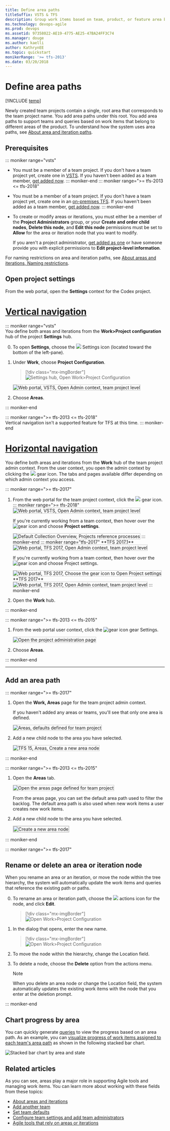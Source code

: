 ```yaml
---
title: Define area paths
titleSuffix: VSTS & TFS 
description: Group work items based on team, product, or feature area by defining area paths for Visual Studio Team Services or Team Foundation Server 
ms.technology: devops-agile
ms.prod: devops
ms.assetid: 97358022-AE19-4775-AE25-47BA24FF3C74
ms.manager: douge
ms.author: kaelliauthor: KathrynEE
ms.topic: quickstart
monikerRange: '>= tfs-2013'
ms.date: 03/20/2018
---
```



# Define area paths  

[!INCLUDE [temp](../_shared/version-vsts-tfs-all-versions.md)]

Newly created team projects contain a single, root area that corresponds to the team project name. You add area paths under this root. You add area paths to support teams and queries based on work items that belong to different areas of the product. To understand how the system uses area paths, see [About area and iteration paths](about-areas-iterations.md). 

## Prerequisites
<a name="permissions"></a>
::: moniker range="vsts"
* You must be a member of a team project. If you don't have a team project yet, create one in [VSTS](../accounts/set-up-vs.md). If you haven't been added as a team member, [get added now](../accounts/add-account-users-assign-access-levels.md). 
::: moniker-end
::: moniker range=">= tfs-2013 <= tfs-2018"
* You must be a member of a team project. If you don't have a team project yet, create one in an [on-premises TFS](../accounts/create-team-project.md). If you haven't been added as a team member, [get added now](../security/add-users-team-project.md). 
::: moniker-end
* To create or modify areas or iterations, you must either be a member of the **Project Administrators** group, or your **Create and order child nodes**, **Delete this node**, and **Edit this node** permissions must be set to **Allow** for the area or iteration node that you want to modify.

	If you aren't a project administrator, [get added as one](../security/set-project-collection-level-permissions.md) or have someone provide you with explicit permissions to **Edit project-level information**.   

For naming restrictions on area and iteration paths, see [About areas and iterations, Naming restrictions](about-areas-iterations.md#name-restrictions).

<a id="open-admin-context">  </a>
<a id="admin-intro-team-services" /> 

## Open project settings    

From the web portal, open the **Settings** context for the Codex project.

# [Vertical navigation](#tab/vertical)

::: moniker range="vsts"  
You define both areas and iterations from the **Work>Project configuration** hub of the project **Settings** hub. 

0. To open **Settings**, choose the ![](../_img/icons/settings-icon-vert.png) Settings icon (located toward the bottom of the left-pane).  

0. Under **Work**, choose **Project Configuration**. 

	> [!div class="mx-imgBorder"]  
	> ![Settings hub, Open Work>Project Configuration](_img/areas/open-work-project-configuration.png)   

	<img src="_img/areas/modify-areas-its-open-admin-context-ts.png" alt="Web portal, VSTS, Open Admin context, team project level" style="border: 1px solid #C3C3C3;" />

0. Choose **Areas**.

::: moniker-end

::: moniker range=">= tfs-2013 <= tfs-2018"  
Vertical navigation isn't a supported feature for TFS at this time. 
::: moniker-end

# [Horizontal navigation](#tab/horizontal)
You define both areas and iterations from the **Work** hub of the team project admin context. From the user context, you open the admin context by clicking the ![](../_img/icons/gear-icon.png) gear icon. The tabs and pages available differ depending on which admin context you access.  

<a id="admin-intro-team-services" /> 
::: moniker range=">= tfs-2017"  

1. From the web portal for the team project context, click the ![](../_img/icons/gear_icon.png) gear icon.   
	::: moniker range=">= tfs-2018"
	<img src="_img/areas/modify-areas-its-open-admin-context-ts.png" alt="Web portal, VSTS, Open Admin context, team project level" style="border: 1px solid #C3C3C3;" />

	If you're currently working from a team context, then hover over the ![gear icon](../_img/icons/gear_icon.png) and choose **Project settings**.  

	<img src="_img/areas/modify-areas-its-choose-project-settings-admin-context-ts.png" alt="Default Collection Overview, Projects reference processes" style="border: 1px solid #C3C3C3;" />  
	::: moniker-end
	::: moniker range="tfs-2017"
	<a id="admin-intro-tfs-2017-1" /> 
	**TFS 2017.1**

	<img src="_img/areas/modify-areas-its-choose-project-settings-admin-context-tfs-2017.png" alt="Web portal, TFS 2017, Open Admin context, team project level" style="border: 1px solid #C3C3C3;" />  

	If you're currently working from a team context, then hover over the ![gear icon](../_img/icons/gear_icon.png) and choose Project settings. 

	<img src="_img/areas/modify-areas-its-choose-project-settings-admin-context-tfs-2017_v0.png" alt="Web portal, TFS 2017, Choose the gear icon to Open Project settings" style="border: 1px solid #C3C3C3;" />    
	**TFS 2017**   
	<img src="_img/areas/modify-areas-its-choose-project-settings-admin-context-tfs-2017.png" alt="Web portal, TFS 2017, Open Admin context, team project level" style="border: 1px solid #C3C3C3;" />
	::: moniker-end
2. Open the **Work** hub.  

::: moniker-end   

::: moniker range=">= tfs-2013 <= tfs-2015"
<!---**TFS 2015** -->
<a id="admin-intro-tfs-2015" />

1. From the web portal user context, click the ![gear icon](../_img/icons/gear_icon.png) gear Settings.   

	<img src="../_img/icons/ALM_OpenAdminContext.png" alt="Open the project administration page" style="border: 1px solid #C3C3C3;" /> 

2. Choose **Areas**.   

::: moniker-end

---

<a id="add-areas-team-services">   </a>
<a id="tfs-15-area-paths" />
## Add an area path 

::: moniker range=">= tfs-2017"  

1. Open the **Work, Areas** page for the team project admin context.  

	If you haven't added any areas or teams, you'll see that only one area is defined.   

	<img src="_img/areas/modify-areas-its-areas-ts.png" alt="Areas, defaults defined for team project" style="border: 1px solid #C3C3C3;" />  

2.  Add a new child node to the area you have selected. 

	<img src="_img/areas/m-areas-add-area-path.png" alt="TFS 15, Areas, Create a new area node" style="border: 1px solid #C3C3C3;" /> 

::: moniker-end

::: moniker range=">= tfs-2013 <= tfs-2015"  

1. Open the **Areas** tab.  

	<img src="_img/areas/ALM_CW_OpenAreas.png" alt="Open the areas page defined for team project" style="border: 1px solid #C3C3C3;" />  

	From the areas page, you can set the default area path used to filter the backlog. The default area path is also used when new work items a user creates new work items. 

2. Add a new child node to the area you have selected.</p>

	<img src="_img/areas/ALM_CW_CreateArea.png" alt="Create a new area node" style="border: 2px solid #C3C3C3;" />
 
::: moniker-end
 
::: moniker range=">= tfs-2017"

<a name="rename-delete"></a>
## Rename or delete an area or iteration node 

When you rename an area or an iteration, or move the node within the tree hierarchy, the system will automatically update the work items and queries that reference the existing path or paths. 

0. To rename an area or iteration path, choose the ![](../_img/icons/actions-icon.png) actions icon for the node, and click **Edit**.  

	> [!div class="mx-imgBorder"]  
	> ![Open Work>Project Configuration](_img/areas/edit-area-rename.png)  

0. In the dialog that opens, enter the new name. 

	> [!div class="mx-imgBorder"]  
	> ![Open Work>Project Configuration](_img/areas/edit-area-rename-dialog.png)

0.  To move the node within the hierarchy, change the Location field. 

0. To delete a node, choose the **Delete** option from the actions menu. 

	> [!NOTE]   
	> When you delete an area node or change the Location field, the system automatically updates the existing work items with the node that you enter at the deletion prompt. 

::: moniker-end


## Chart progress by area 

You can quickly generate [queries](../work/track/using-queries.md) to view the progress based on an area path. As an example, you can [visualize progress of work items assigned to each team's area path](../report/dashboards/charts.md) as shown in the following stacked bar chart.  

![Stacked bar chart by area and state](_img/areas/stacked-bar-chart.png)



## Related articles 
As you can see, areas play a major role in supporting Agile tools and managing work items. You can learn more about working with these fields from these topics: 

*	[About areas and iterations](about-areas-iterations.md)  
*	[Add another team](../work/scale/multiple-teams.md)  
*	[Set team defaults](../work/scale/set-team-defaults.md)  
*	[Configure team settings and add team administrators](../work/scale/manage-team-assets.md)   
*	[Agile tools that rely on areas or iterations](about-teams-and-settings.md)



